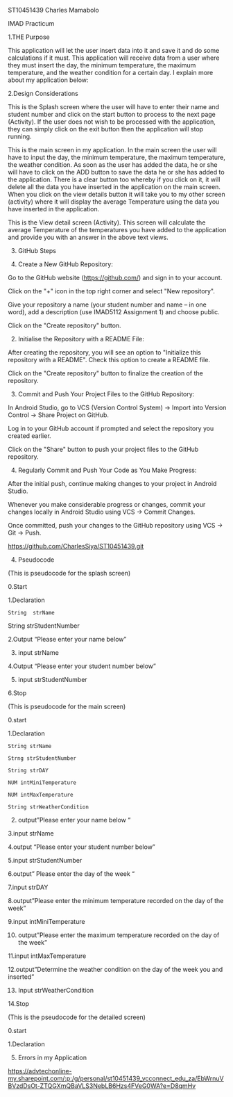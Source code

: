 ST10451439    Charles Mamabolo 

IMAD Practicum 

1.THE Purpose 

This application will let the user insert data into it and save it and do some calculations if it must. This application will receive data from a user where they must insert the day, the minimum temperature, the maximum temperature, and the weather condition for a certain day. I explain more about my application below: 

2.Design Considerations 

 

This is the Splash screen where the user will have to enter their name and student number and click on the start button to process to the next page (Activity). If the user does not wish to be processed with the application, they can simply click on the exit button then the application will stop running. 

 

This is the main screen in my application. In the main screen the user will have to input the day, the minimum temperature, the maximum temperature, the weather condition. As soon as the user has added the data, he or she will have to click on the ADD button to save the data he or she has added to the application. There is a clear button too whereby if you click on it, it will delete all the data you have inserted in the application on the main screen. When you click on the view details button it will take you to my other screen (activity) where it will display the average Temperature using the data you have inserted in the application. 

 

This is the View detail screen (Activity). This screen will calculate the average Temperature of the temperatures you have added to the application and provide you with an answer in the above text views. 

3. GitHub Steps 

1. Create a New GitHub Repository: 

Go to the GitHub website (https://github.com/) and sign in to your account. 

Click on the "+" icon in the top right corner and select "New repository". 

Give your repository a name (your student number and name – in one word), add a description (use IMAD5112 Assignment 1) and choose public. 

Click on the "Create repository" button. 

2. Initialise the Repository with a README File: 

After creating the repository, you will see an option to "Initialize this repository with a README". Check this option to create a README file. 

Click on the "Create repository" button to finalize the creation of the repository. 

3. Commit and Push Your Project Files to the GitHub Repository: 

In Android Studio, go to VCS (Version Control System) -> Import into Version Control -> Share Project on GitHub. 

Log in to your GitHub account if prompted and select the repository you created earlier. 

Click on the "Share" button to push your project files to the GitHub repository. 

4. Regularly Commit and Push Your Code as You Make Progress: 

After the initial push, continue making changes to your project in Android Studio. 

Whenever you make considerable progress or changes, commit your changes locally in Android Studio using VCS -> Commit Changes. 

Once committed, push your changes to the GitHub repository using VCS -> Git -> Push. 

https://github.com/CharlesSiya/ST10451439.git 

4. Pseudocode 

(This is pseudocode for the splash screen) 

0.Start 

1.Declaration 

	String  strName 

String  strStudentNumber 

2.Output “Please enter your name below” 

3. input strName 

4.Output “Please enter your student number below” 

5. input strStudentNumber 

6.Stop 

(This is pseudocode for the main screen) 

0.start 

1.Declaration 

	String strName 

	Strng strStudentNumber 

	String strDAY 

	NUM intMiniTemperature 

	NUM intMaxTemperature 

	String strWeatherCondition 

2. output”Please enter your name below “ 

3.input strName 

4.output “Please enter your student number below” 

5.input strStudentNumber 

6.output” Please enter the day of the week “ 

7.input strDAY 

8.output”Please enter the minimum temperature recorded on the day of the week” 

9.input intMiniTemperature 

10. output”Please enter the maximum temperature recorded on the day of the week” 

11.input intMaxTemperature 

12.output”Determine the weather condition on the day of the week you and inserted” 

13. Input strWeatherCondition 

14.Stop 

(This is the pseudocode for the detailed screen) 

0.start 

1.Declaration 

	 

 

 

 

 

5. Errors in my Application 

 https://advtechonline-my.sharepoint.com/:p:/g/personal/st10451439_vcconnect_edu_za/EbWrnuVBVzdDsOt-ZTQGXmQBaVLS3NebLB6Hzs4FVeG0WA?e=D8qmHv
 

 

 

 

 

  

 

 

 

 

 
